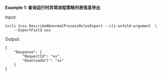 **Example 1: 查询运行时异常进程策略列表信息导出**



Input: 

```
tccli tcss DescribeAbnormalProcessRulesExport --cli-unfold-argument  \
    --ExportField xxx
```

Output: 
```
{
    "Response": {
        "RequestId": "xx",
        "DownloadUrl": "xx"
    }
}
```


